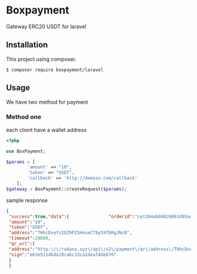 # Boxpayment
Gateway ERC20 USDT for laravel

## Installation
This project using composer.
```
$ composer require boxpayment/laravel
```
## Usage
We have two method for payment

### Method one
each client have a wallet address
```php
<?php

use BoxPayment;

$params = [
        'amount' => "10",  
        'token' => "USDT",  
        'callback' => 'http://domain.com/callback'  
    ];
$gateway = BoxPayment::createRequest($params);
```
sample response 
```json
{
 "success":true,"data":{               "orderid":"ce13b4ab04626061495aaea222a7ab9b231cd2cc7a470ffeb2dd6de7d6853935",
 "amount":"10",
 "token":"USDT",
 "address":"THhcDvefs2GZ9PZSHoseCT9y5XfbRgJNcB",
 "timeout":28800,
 "qr_url":{
 "address":"http:\/\/radana.xyz\/api\/v2\/payment\/qr\/address\/THhcDvefs2GZ9PZSHoseCT9y5XfbRgJNcB", "gateway":"http:\/\/radana.xyz\/api\/v2\/payment\/qr\/gateway\/ce13b4ab04626061495aaea222a7ab9b231cd2cc7a470ffeb2dd6de7d6853935" }, "cashier_url":"http:\/\/localhost:3000\/payment\/gateway\/ce13b4ab04626061495aaea222a7ab9b231cd2cc7a470ffeb2dd6de7d6853935",
 "sign":"e63e5114bda19cabc33ca1dea74de676"
 }
 }
```

